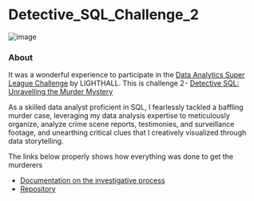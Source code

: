 # Detective_SQL_Challenge_2

![image](https://github.com/Monye-Okechukwu/Detective_SQL_Challenge_2/assets/136334167/1f23b292-0ade-4b9a-a960-cad564386aa7)
### About

It was a wonderful experience to participate in the  [Data Analytics Super League Challenge](https://www.lighthall.co/competition/ac2b4575-c81e-4a2b-8a58-576e1e442325) by LIGHTHALL. This is challenge 2 - [Detective SQL: Unravelling the Murder Mystery](https://www.lighthall.co/challenge/cd01c981-69e2-4f45-93c5-15c102868b68)

As a skilled data analyst proficient in SQL, I fearlessly tackled a baffling murder case, leveraging my data analysis expertise to meticulously organize, analyze crime scene reports, testimonies, and surveillance footage, and unearthing critical clues that I creatively visualized through data storytelling.

The links below properly shows how everything was done to get the murderers
- [Documentation on the investigative process]()
- [Repository](https://github.com/Monye-Okechukwu/Detective_SQL_Challenge_2/tree/main/Detective_SQL)
